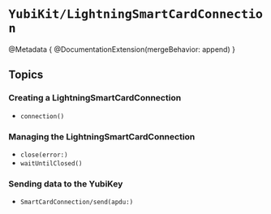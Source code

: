 # ``YubiKit/LightningSmartCardConnection``

@Metadata {
    @DocumentationExtension(mergeBehavior: append)
}

## Topics

### Creating a LightningSmartCardConnection

- ``connection()``

### Managing the LightningSmartCardConnection

- ``close(error:)``
- ``waitUntilClosed()``

### Sending data to the YubiKey

- ``SmartCardConnection/send(apdu:)``
